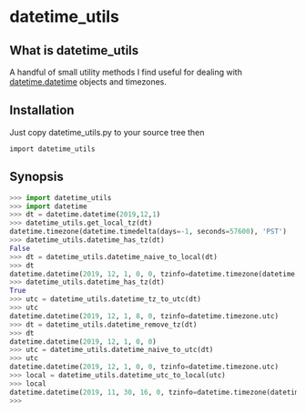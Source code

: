 # datetime_utils

## What is datetime_utils
A handful of small utility methods I find useful for dealing with [datetime.datetime](https://docs.python.org/3/library/datetime.html#module-datetime) objects and timezones.

## Installation

Just copy datetime_utils.py to your source tree then

`import datetime_utils`

## Synopsis

```python
>>> import datetime_utils
>>> import datetime
>>> dt = datetime.datetime(2019,12,1)
>>> datetime_utils.get_local_tz(dt)
datetime.timezone(datetime.timedelta(days=-1, seconds=57600), 'PST')
>>> datetime_utils.datetime_has_tz(dt)
False
>>> dt = datetime_utils.datetime_naive_to_local(dt)
>>> dt
datetime.datetime(2019, 12, 1, 0, 0, tzinfo=datetime.timezone(datetime.timedelta(days=-1, seconds=57600), 'PST'))
>>> datetime_utils.datetime_has_tz(dt)
True
>>> utc = datetime_utils.datetime_tz_to_utc(dt)
>>> utc
datetime.datetime(2019, 12, 1, 8, 0, tzinfo=datetime.timezone.utc)
>>> dt = datetime_utils.datetime_remove_tz(dt)
>>> dt
datetime.datetime(2019, 12, 1, 0, 0)
>>> utc = datetime_utils.datetime_naive_to_utc(dt)
>>> utc
datetime.datetime(2019, 12, 1, 0, 0, tzinfo=datetime.timezone.utc)
>>> local = datetime_utils.datetime_utc_to_local(utc)
>>> local
datetime.datetime(2019, 11, 30, 16, 0, tzinfo=datetime.timezone(datetime.timedelta(days=-1, seconds=57600), 'PST'))
>>> 
```
